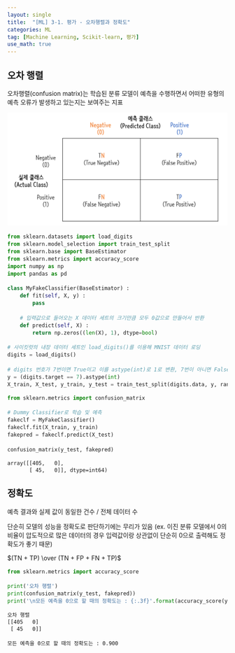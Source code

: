 ```yaml
---
layout: single
title:  "[ML] 3-1. 평가 - 오차행렬과 정확도"
categories: ML
tag: [Machine Learning, Scikit-learn, 평가]
use_math: true
---
```


## 오차 행렬
오차행렬(confusion matrix)는 학습된 분류 모델이 예측을 수행하면서 어떠한 유형의 예측 오류가 발생하고 있는지는 보여주는 지표

![](/images/20230706_1.png)


```python
from sklearn.datasets import load_digits
from sklearn.model_selection import train_test_split
from sklearn.base import BaseEstimator
from sklearn.metrics import accuracy_score
import numpy as np
import pandas as pd

class MyFakeClassifier(BaseEstimator) :
    def fit(self, X, y) :
        pass
    
    # 입력값으로 들어오는 X 데이터 세트의 크기만큼 모두 0값으로 만들어서 반환
    def predict(self, X) : 
        return np.zeros((len(X), 1), dtype=bool)
    
# 사이킷럿의 내장 데이터 세트인 load_digits()를 이용해 MNIST 데이터 로딩
digits = load_digits()

# digits 번호가 7번이면 True이고 이를 astype(int)로 1로 변환, 7번이 아니면 False이고 0으로 변환.
y = (digits.target == 7).astype(int)
X_train, X_test, y_train, y_test = train_test_split(digits.data, y, random_state=11)
```


```python
from sklearn.metrics import confusion_matrix

# Dummy Classifier로 학습 및 예측
fakeclf = MyFakeClassifier()
fakeclf.fit(X_train, y_train)
fakepred = fakeclf.predict(X_test)

confusion_matrix(y_test, fakepred)
```




    array([[405,   0],
           [ 45,   0]], dtype=int64)



## 정확도
예측 결과와 실제 값이 동일한 건수 / 전체 데이터 수

단순히 모델의 성능을 정확도로 판단하기에는 무리가 있음 (ex. 이진 분류 모델에서 0의 비율이 압도적으로 많은 데이터의 경우 입력값이랑 상관없이 단순히 0으로 출력해도 정확도가 좋기 때문)

$(TN + TP) \over (TN + FP + FN + TP)$


```python
from sklearn.metrics import accuracy_score

print('오차 행렬')
print(confusion_matrix(y_test, fakepred))
print('\n모든 예측을 0으로 할 때의 정확도는 : {:.3f}'.format(accuracy_score(y_test, fakepred)))
```

    오차 행렬
    [[405   0]
     [ 45   0]]
    
    모든 예측을 0으로 할 때의 정확도는 : 0.900
    
